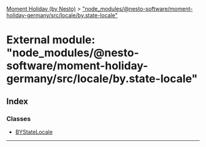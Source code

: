 [Moment Holiday (by Nesto)](../README.md) > ["node_modules/@nesto-software/moment-holiday-germany/src/locale/by.state-locale"](../modules/_node_modules__nesto_software_moment_holiday_germany_src_locale_by_state_locale_.md)

# External module: "node_modules/@nesto-software/moment-holiday-germany/src/locale/by.state-locale"

## Index

### Classes

* [BYStateLocale](../classes/_node_modules__nesto_software_moment_holiday_germany_src_locale_by_state_locale_.bystatelocale.md)

---

